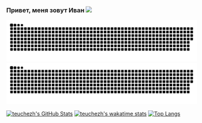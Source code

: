 ### Привет, меня зовут Иван <img src="https://media.giphy.com/media/hvRJCLFzcasrR4ia7z/giphy.gif" width="25px">
![github contribution grid snake animation](https://raw.githubusercontent.com/teuchezh/teuchezh/output/github-contribution-grid-snake-dark.svg#gh-dark-mode-only)![github contribution grid snake animation](https://raw.githubusercontent.com/teuchezh/teuchezh/output/github-contribution-grid-snake.svg#gh-light-mode-only)


[![teuchezh's GitHub Stats](https://github-readme-stats.vercel.app/api?username=teuchezh&count_private=true&show_icons=true&theme=buefy)](https://github.com/vanitoo)
[![teuchezh's wakatime stats](https://github-readme-stats.vercel.app/api/wakatime?username=teuchezh&layout=compact&theme=buefy)](https://github.com/vanitoo)
[![Top Langs](https://github-readme-stats.vercel.app/api/top-langs/?username=teuchezh&layout=compact&theme=buefy)](https://github.com/vanitoo)
